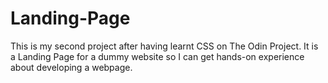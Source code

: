 # Landing-Page
This is my second project after having learnt CSS on The Odin Project.
It is a Landing Page for a dummy website so I can get hands-on experience about developing a webpage.

